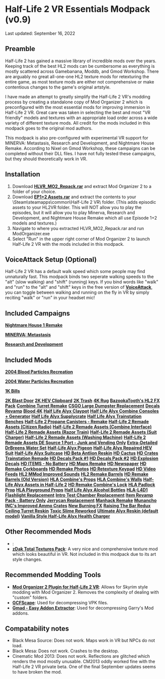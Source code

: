 # Half-Life 2 VR Essentials Modpack (v0.9)
Last updated: September 16, 2022 

## Preamble
Half-Life 2 has gained a massive library of incredible mods over the years.  Keeping track of the best HL2 mods can be cumbersome as everything is mostly scattered across Gamebanana, Moddb, and Gmod Workshop.  There are arguably no great all-one-one HL2 texture mods for retexturing the entire game, as most texture mods are either not comprehensive or make contentious changes to the game's original artstyle.  

I have made an attempt to greatly simplify the Half-Life 2 VR's modding process by creating a standalone copy of Mod Organizer 2 which is preconfigured with the most essential mods for improving immersion in Half-Life 2 VR.  Great care was taken in selecting the best and most "VR friendly" models and textures with an appropriate load order across a wide variety of different texture mods.  All credit for the mods included in this modpack goes to the original mod authors.   

This modpack is also pre-configured with experimental VR support for MINERVA: Metastasis, Research and Development, and Nightmare House Remake.  According to Nixel on Gmod Workshop, these campaigns can be completed without their DLL files.  I have not fully tested these campaigns, but they should theoretically work in VR. 

## Installation
1. Download [**HLVR_MO2_Repack.rar**](https://drive.google.com/file/d/1VYIpXoqdFKrUVWgkBeqd89UNi3zkch4q/view?usp=sharing) and extract Mod Organizer 2 to a folder of your choice.
2. Download [**EP1+2 Assets.rar**](https://drive.google.com/file/d/1g_QkR3Q35AnTKcdPfPNMNj5helwAIz2w/view?usp=sharing) and extract the contents to your \Steam\steamapps\common\Half-Life 2 VR\ folder.  (This adds episodic assets to your HL2VR folder.  This will NOT allow you to play the episodes, but it will allow you to play Minerva, Research and Development, and Nightmare House Remake which all use Episode 1+2 models and textures.)
3. Navigate to where you extracted HLVR_MO2_Repack.rar and run ModOrganizer.exe
4. Select "Run" in the upper right corner of Mod Organizer 2 to launch Half-Life 2 VR with the mods included in this modpack.

## VoiceAttack Setup (Optional)
Half-Life 2 VR has a default walk speed which some people may find unnaturally fast.  This modpack binds two seperate walking speeds to the "alt" (slow walking) and "shift" (running) keys.  If you bind words like "walk" and "run" to the "alt" and "shift" keys in the free version of [**VoiceAttack**](https://voiceattack.com/), you can toggle between walking and running on the fly in VR by simply reciting "walk" or "run" in your headset mic!     

## Included Campaigns
[**Nightmare House 1 Remake**](https://steamcommunity.com/workshop/filedetails/?id=481052291)

[**MINERVA: Metastasis**](https://steamcommunity.com/workshop/filedetails/?id=481052291)

[**Research and Development**](https://steamcommunity.com/workshop/filedetails/?id=481052291)

## Included Mods
[**2004 Blood Particles Recreation**](https://gamebanana.com/mods/369550)

[**2004 Water Particles Recreation**](https://gamebanana.com/mods/373490)

[**1K Bills**](https://gamebanana.com/mods/311124)

[**2K Blast Door**](https://gamebanana.com/mods/181038)
[**2K HEV Clipboard**](https://gamebanana.com/mods/181039)
[**2K Trash**](https://gamebanana.com/mods/6603)
[**4K Rug**](https://gamebanana.com/mods/6601)
[**BazookaTooth's HL2 FX Pack**](https://gamebanana.com/mods/11302)
[**Combine Turret Remake**](https://gamebanana.com/mods/182474)
[**CSGO Large Dumpster Replacement**](https://gamebanana.com/mods/182497)
[**Decals Revamp**](https://gamebanana.com/mods/11358)
[**Blood 4K**](https://gamebanana.com/mods/11370)
[**Half Life Alyx Claypot**](https://gamebanana.com/mods/380287)
[**Half Life Alyx Combine Consoles + Generator**](https://gamebanana.com/mods/183145)
[**Half Life Alyx Supplycrate**](https://gamebanana.com/mods/182710)
[**Half Life Alyx Trainstation Benches**](https://gamebanana.com/mods/182503)
[**Half-Life 2 Propane Canisters - Remake**](https://gamebanana.com/mods/182547)
[**Half-Life 2 Remade Assets (Citizen Radio)**](https://gamebanana.com/mods/348653)
[**Half-Life 2 Remade Assets (Combine Interface)**](https://gamebanana.com/mods/303851)
[**Half-Life 2 Remade Assets (Razor Train)**](https://gamebanana.com/mods/301708)
[**Half-Life 2 Remade Assets (Suit Charger)**](https://gamebanana.com/mods/300619)
[**Half-Life 2 Remade Assets (Washing Machine)**](https://gamebanana.com/mods/347118)
[**Half-Life 2 Remade Assets DE Source 1 Port - Junk and Vending Only**](https://gamebanana.com/mods/300761)
[**Extra-Detailed DrBreens Water Set**](https://gamebanana.com/mods/181932)
[**Half-Life Alyx Pigeon**](https://gamebanana.com/mods/318698)
[**Half-Life Alyx Repaired HEV Suit**](https://gamebanana.com/mods/293420)
[**Half-Life Alyx Suitcase**](https://gamebanana.com/mods/330741)
[**HD Beta Antlion Reskin**](https://gamebanana.com/mods/182066)
[**HD Cactus**](https://gamebanana.com/mods/182505)
[**HD Crates**](https://gamebanana.com/mods/182529)
[**Trainstation Remade**](https://gamebanana.com/mods/400743)
[**HD Decals Pack #1**](https://gamebanana.com/mods/6616)
[**HD Decals Pack #2**](https://gamebanana.com/mods/6615)
[**HD Explosion Decals**](https://gamebanana.com/mods/11355)
[**HD ITEMS - No Battery**](https://www.moddb.com/mods/half-life-2-hd-remastered-texture-pack/downloads/hd1)
[**HD Maps Remake**](https://gamebanana.com/mods/6649)
[**HD Newspaper**](https://gamebanana.com/mods/182496)
[**HD Remake Corkboards**](https://gamebanana.com/mods/182795)
[**HD Remake Photos**](https://gamebanana.com/mods/182790)
[**HD Retexture Keypad**](https://gamebanana.com/mods/182514)
[**HD Video Feeds**](https://gamebanana.com/mods/310736)
[**HL2 MMod Improved Sounds**](https://gamebanana.com/mods/40723)
[**HL2 Remake Barrels**](https://gamebanana.com/mods/182561)
[**HD Remake Barrels (Old Version)**](https://gamebanana.com/mods/182562)
[**HLA Combine's Props**](https://gamebanana.com/mods/366898)
[**HLA Combine's Walls**](https://gamebanana.com/mods/370056)
[**Half-Life Alyx Assets in Half-Life 2**](https://gamebanana.com/mods/291754)
[**HD Remake Combine's Lock**](https://gamebanana.com/mods/183151)
[**HLA Padlock Prop**](https://gamebanana.com/mods/378884)
[**HLA Playground Props**](https://gamebanana.com/mods/386837)
[**Half Life Alyx Alcohol Bottles**](https://gamebanana.com/mods/182502)
[**HLA-L4D1 Flashlight Replacement**](https://gamebanana.com/mods/374478)
[**Intro Test Chamber Replacement**](https://gamebanana.com/mods/57134)
[**Item Revamp Pack - Battery Only**](https://gamebanana.com/mods/181063)
[**Jerrycan Replacement**](https://gamebanana.com/mods/296119)
[**Manhack Remake**](https://gamebanana.com/mods/182473)
[**Munancho INC's Improved Ammo Crates**](https://gamebanana.com/mods/182722)
[**New Burning FX**](https://gamebanana.com/mods/11318)
[**Raising The Bar Redux Ceiling Turret Reskin**](https://gamebanana.com/mods/371409)
[**Toxic Slime Reworked**](https://gamebanana.com/mods/6656)
[**Ultimate Alyx Reskin (default model)**](https://gamebanana.com/mods/182178)
[**Vanilla Style Half-Life Alyx Health Charger**](https://gamebanana.com/mods/182565)

## Other Recommended Mods
- []():
- [**zDak Total Textures Pack**](https://www.moddb.com/addons/zdak-total-textures-pack-v13):  A very nice and comprehensive texture mod which looks beautiful in VR.  Not included in this modpack due to its art style changes.

## Recommended Modding Tools
- [**Mod Organizer 2 Plugin for Half-Life 2 VR**](https://www.nexusmods.com/halflife2/mods/35):  Allows for Skyrim style modding with Mod Organizer 2.  Removes the complexity of dealing with "custom" folders.
- [**GCFScape**](https://nemstools.github.io/pages/GCFScape-Download.html): Used for decompressing VPK files.
- [**Gmad - Easy Addon Extractor**](https://www.moddb.com/mods/garrys-mod/downloads/gmad-easy-addon-extractor): Used for decompressing Garry's Mod addons.

## Compatability notes
- Black Mesa Source:  Does not work.  Maps work in VR but NPCs do not load.
- Black Mesa: Does not work.  Crashes to the desktop.
- Cinematic Mod 2013: Does not work.  Reflections are glitched which renders the mod mostly unusable.  CM2013 oddly worked fine with the Half-Life 2 VR private beta.  One of the final September updates seems to have broken the mod.

